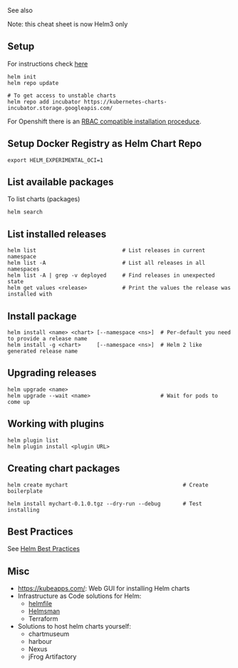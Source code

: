 See also <?add topic='Helm Templates'?> <?add topic='kubernetes'?> <?add topic='Openshift'?> 

Note: this cheat sheet is now Helm3 only

## Setup

For instructions check [here](https://docs.helm.sh/using_helm/#quickstart-guide)

    helm init   
    helm repo update
    
    # To get access to unstable charts
    helm repo add incubator https://kubernetes-charts-incubator.storage.googleapis.com/

For Openshift there is an [RBAC compatible installation proceduce](https://blog.openshift.com/getting-started-helm-openshift/).

## Setup Docker Registry as Helm Chart Repo

    export HELM_EXPERIMENTAL_OCI=1

## List available packages

To list charts (packages)

    helm search

## List installed releases

    helm list                           # List releases in current namespace
    helm list -A                        # List all releases in all namespaces
    helm list -A | grep -v deployed     # Find releases in unexpected state
    helm get values <release>           # Print the values the release was installed with

## Install package

    helm install <name> <chart> [--namespace <ns>]  # Per-default you need to provide a release name
    helm install -g <chart>     [--namespace <ns>]  # Helm 2 like generated release name

## Upgrading releases

    helm upgrade <name>
    helm upgrade --wait <name>                      # Wait for pods to come up

## Working with plugins

    helm plugin list
    helm plugin install <plugin URL>

## Creating chart packages

    helm create mychart                                    # Create boilerplate
    
    helm install mychart-0.1.0.tgz --dry-run --debug       # Test installing

## Best Practices

See [Helm Best Practices](/blog/Helm+Best+Practices)

## Misc

- https://kubeapps.com/: Web GUI for installing Helm charts
- Infrastructure as Code solutions for Helm:
   - [helmfile](https://github.com/roboll/helmfile)
   - [Helmsman](https://github.com/Praqma/helmsman)
   - Terraform
- Solutions to host helm charts yourself:
   - chartmuseum
   - harbour
   - Nexus
   - jFrog Artifactory
